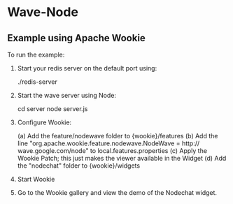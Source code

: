 # Wave-Node

## Example using Apache Wookie

To run the example:

1. Start your redis server on the default port using:

    ./redis-server
2. Start the wave server using Node:

    cd server
    node server.js
3. Configure Wookie:

    (a) Add the feature/nodewave folder to {wookie}/features
    (b) Add the line "org.apache.wookie.feature.nodewave.NodeWave = http:\/\/   wave.google.com\/node" to local.features.properties
    (c) Apply the Wookie Patch; this just makes the viewer available in the Widget
    (d) Add the "nodechat" folder to {wookie}/widgets
4. Start Wookie

5. Go to the Wookie gallery and view the demo of the Nodechat widget.


